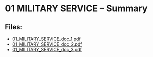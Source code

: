 # 01 MILITARY SERVICE – Summary

## Files:
- [01_MILITARY_SERVICE_doc_1.pdf](01_MILITARY_SERVICE_doc_1.pdf)
- [01_MILITARY_SERVICE_doc_2.pdf](01_MILITARY_SERVICE_doc_2.pdf)
- [01_MILITARY_SERVICE_doc_3.pdf](01_MILITARY_SERVICE_doc_3.pdf)
